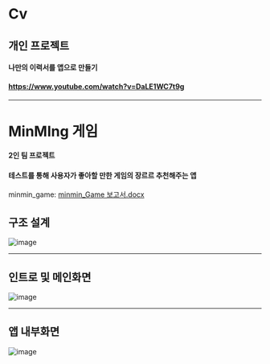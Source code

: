 # Cv
## 개인 프로젝트
#### 나만의 이력서를 앱으로 만들기
#### https://www.youtube.com/watch?v=DaLE1WC7t9g

***
# MinMIng 게임
#### 2인 팀 프로젝트
#### 테스트를 통해 사용자가 좋아할 만한 게임의 장르르 추천해주는 앱

minmin_game: [minmin_Game 보고서.docx](https://github.com/minseojo/Android_Studio/files/7109367/minmin_Game.docx)

## 구조 설계

![image](https://user-images.githubusercontent.com/64322765/132086204-3e524fa8-8fe8-475f-8848-f52d60581269.png)
***

## 인트로 및 메인화면

![image](https://user-images.githubusercontent.com/64322765/132086177-53545eb9-3609-4916-a7a0-265c2d2c446b.png)
***

## 앱 내부화면

![image](https://user-images.githubusercontent.com/64322765/132086188-57f644c7-4280-46ea-93e1-3f637960c015.png)
